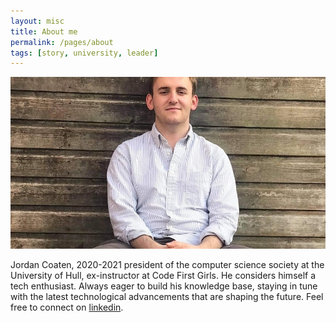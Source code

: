 ```yaml
---
layout: misc
title: About me
permalink: /pages/about
tags: [story, university, leader]
---
```

<img src='/assets/img/self_photo.jpg'>

Jordan Coaten, 2020-2021 president of the computer science society at the University of Hull, ex-instructor at Code First Girls. He considers himself a tech enthusiast. Always eager to build his knowledge base, staying in tune with the latest technological advancements that are shaping the future. Feel free to connect on [linkedin](https://www.linkedin.com/in/j-coaten-engineer/).

